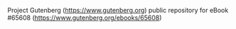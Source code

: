 Project Gutenberg (https://www.gutenberg.org) public repository for
eBook #65608 (https://www.gutenberg.org/ebooks/65608)
